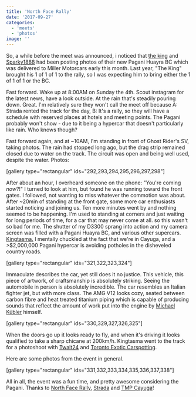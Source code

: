 ```yaml
---
title: 'North Face Rally'
date: '2017-09-27'
categories:
  - 'meets'
  - 'photos'
image: ''
---
```


So, a while before the meet was announced, i noticed that [the king](https://www.instagram.com/vtm_theking_4/) and [Sparky1888](https://www.instagram.com/sparky18888/) had been posting photos of their new Pagani Huayra BC which was delivered to Miller Motorcars early this month. Last year, "The King" brought his 1 of 1 of 1 to the rally, so I was expecting him to bring either the 1 of 1 of 1 or the BC.

Fast forward. Wake up at 8:00AM on Sunday the 4th. Scout instagram for the latest news, have a look outside. At the rain that's steadily pouring down. Great. I'm relatively sure they won't call the meet off because A: Strada rented the track for the day, B: It's a rally, so they will have a schedule with reserved places at hotels and meeting points. The Pagani probably won't show - due to it being a hypercar that doesn't particularly like rain. Who knows though?

Fast forward again, and at ~10AM, I'm standing in front of Ghost Rider's SV, taking photos. The rain had stopped long ago, but the drag strip remained closed due to water on the track. The circuit was open and being well used, despite the water. Photos:

\[gallery type="rectangular" ids="292,293,294,295,296,297,298"\]

After about an hour, I overheard someone on the phone: "You're coming _now_?!" I turned to look at him, but found he was running toward the front gates. I followed, not wanting to miss whatever the commotion was about. After ~20min of standing at the front gate, some more car enthusiasts started noticing and joining us. Ten more minutes went by and nothing seemed to be happening. I'm used to standing at corners and just waiting for long periods of time, for a car that may never come at all. so this wasn't so bad for me. The shutter of my D3300 sprang into action and my camera screen was filled with a Pagani Huayra BC, and various other supercars. [Kingtasma.](https://twitter.com/hashtag/kingtasma?lang=en) I mentally chuckled at the fact that we're in Cayuga, and a >$2,000,000 Pagani hypercar is avoiding potholes in the disheveled country roads.

\[gallery type="rectangular" ids="321,322,323,324"\]

Immaculate describes the car, yet still does it no justice. This vehicle, this piece of artwork, of craftsmanship is absolutely striking. Seeing the automobile in person is absolutely incredible. The car resembles an Italian fighter jet, but with more class. The AMG V12 looks cozy, seated between carbon fibre and heat treated titanium piping which is capable of producing sounds that reflect the amount of work put into the engine by [Michael Kübler](https://www.mercedes-benz.com/en/mercedes-benz/vehicles/real-passion-mercedes-amg-and-michael-kubler/) himself.

\[gallery type="rectangular" ids="330,329,327,326,325"\]

When the doors go up it looks ready to fly, and when it's driving it looks qualified to take a sharp chicane at 200km/h. Kingtasma went to the track for a photoshoot with [Twalt24](https://www.instagram.com/twalt24/) and [Toronto Exotic Carspotting](https://www.instagram.com/toronto_exotic_car_spotting/).

Here are some photos from the event in general.

\[gallery type="rectangular" ids="331,332,333,334,335,336,337,338"\]

All in all, the event was a fun time, and pretty awesome considering the Pagani. Thanks to [North Face Rally](https://www.instagram.com/northfacerally/), [Strada](https://www.instagram.com/stradajbr/) and [TMP Cayuga](https://torontomotorsportspark.com)!
